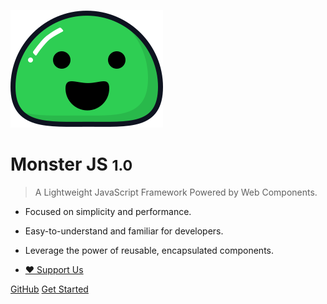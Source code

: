 <!-- _coverpage.md -->

![logo](_media/icon.svg)

# Monster JS <small>1.0</small>

> A Lightweight JavaScript Framework Powered by Web Components.

- Focused on simplicity and performance.
- Easy-to-understand and familiar for developers.
- Leverage the power of reusable, encapsulated components.

- [❤️ Support Us](/?id=support-us)

[GitHub](https://github.com/monster-js/monster-js)
[Get Started](/?id=what-is-monster-js)